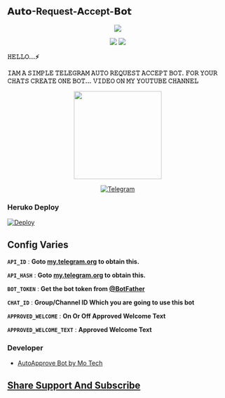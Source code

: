 ## 𝗔𝘂𝘁𝗼-Request-𝗔ccept-𝗕𝗼𝘁

<p align="center">
<a href="https://youtu.be/dAXspAB-xQU"><img src="https://telegra.ph/file/8f810bba085b31e4a6c96.jpg" /></a>
</p>

<p align="center">
<img src="https://img.shields.io/github/stars/Aadhi000/Auto-Request-Accept-Bot?style=social" />
<img src="https://img.shields.io/github/forks/Aadhi000/Auto-Request-Accept-Bot?style=social" />
</p>

<b>𝙷𝙴𝙻𝙻𝙾...⚡</b>

<b>𝙸𝙰𝙼 𝙰 𝚂𝙸𝙼𝙿𝙻𝙴 𝚃𝙴𝙻𝙴𝙶𝚁𝙰𝙼 𝙰𝚄𝚃𝙾 𝚁𝙴𝚀𝚄𝙴𝚂𝚃 𝙰𝙲𝙲𝙴𝙿𝚃 𝙱𝙾𝚃.</b>
<b>𝙵𝙾𝚁 𝚈𝙾𝚄𝚁 𝙲𝙷𝙰𝚃𝚂 𝙲𝚁𝙴𝙰𝚃𝙴 𝙾𝙽𝙴 𝙱𝙾𝚃...</b>
<b>𝚅𝙸𝙳𝙴𝙾 𝙾𝙽 𝙼𝚈 𝚈𝙾𝚄𝚃𝚄𝙱𝙴 𝙲𝙷𝙰𝙽𝙽𝙴𝙻</b>

<p align="center">
  <a href="https://youtube.com/channel/UC0ND3WW-yPKg2usZsaa1rGg">
        <img src="https://img.shields.io/badge/𝐒𝐔𝐁𝐒𝐂𝐑𝐈𝐁𝐄-red?logo=youtube" width="200">
  </p>

<p align="center">
<a href="https://telegram.dog/Aadhi011"><img alt="Telegram" src="https://img.shields.io/badge/Aadhi-2CA5E0?style=for-the-badge&logo=telegram&logoColor=green"/></a>
</p>

### Heruko Deploy
<a href="https://heroku.com/deploy?template=https://github.com/Mokshith09/Auto-Request-Accept-Bot">
  <img src="https://www.herokucdn.com/deploy/button.svg" alt="Deploy">
</a>

## Config Varies

<b>`API_ID`</b> : **Goto [my.telegram.org](https://my.telegram.org) to obtain this.**

<b>`API_HASH`</b> : **Goto [my.telegram.org](https://my.telegram.org) to obtain this.**

<b>`BOT_TOKEN`</b> : **Get the bot token from [@BotFather](https://telegram.dog/BotFather)**

<b>`CHAT_ID`</b> : **Group/Channel ID Which you are going to use this bot**

<b>`APPROVED_WELCOME`</b> : **On Or Off Approved Welcome Text**

<b>`APPROVED_WELCOME_TEXT`</b> : **Approved Welcome Text**
### Developer
- [AutoApprove Bot by Mo Tech](https://github.com/PR0FESS0R-99/Auto-Approved-Bot)
## [Share Support And Subscribe](https://youtube.com/channel/UC0ND3WW-yPKg2usZsaa1rGg)
